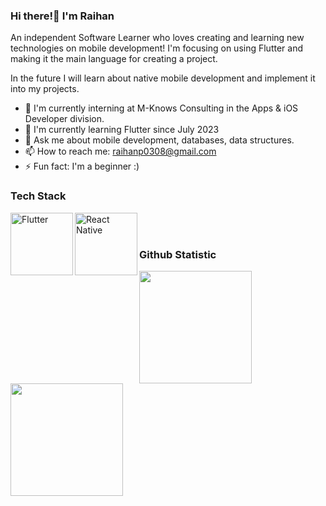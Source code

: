 ### Hi there!👋 I'm Raihan 

An independent Software Learner who loves creating and learning new technologies on mobile development! I'm focusing on using Flutter and making it the main language for creating a project.

In the future I will learn about native mobile development and implement it into my projects.

- 🔭 I'm currently interning at M-Knows Consulting in the Apps & iOS Developer division.
- 🌱 I'm currently learning Flutter since July 2023
- 💬 Ask me about mobile development, databases, data structures.
- 📫 How to reach me: raihanp0308@gmail.com
- ⚡ Fun fact: I'm a beginner :)

### Tech Stack
  <a href="#"><img align="left" alt="Flutter" title="Flutter" width="100px" src="https://storage.googleapis.com/cms-storage-bucket/847ae81f5430402216fd.svg" /></a>
    <a href="#"><img align="left" alt="React Native" title="React Native" width="100px" src="
  https://cdn.worldvectorlogo.com/logos/react-native-1.svg" /></a>
  <br>
  <br>

### Github Statistic
<p align="left">
<a href="https://github.com/RaihanDwiPratama">
  <img height="180em" src="https://github-readme-stats-eight-theta.vercel.app/api?username=RaihanDwiPratama&show_icons=true&theme=algolia&include_all_commits=true&count_private=true"/>
  <img height="180em" src="https://github-readme-stats-eight-theta.vercel.app/api/top-langs/?username=RaihanDwiPratama&layout=compact&langs_count=8&theme=algolia"/>
</a>
</p>
